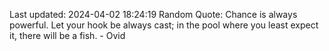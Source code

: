 Last updated: 2024-04-02 18:24:19
Random Quote: Chance is always powerful. Let your hook be always cast; in the pool where you least expect it, there will be a fish. - Ovid